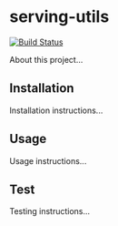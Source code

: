 # serving-utils

[![Build Status](https://travis-ci.org/stegben/serving-utils.svg?branch=master)](https://travis-ci.org/stegben/serving-utils)


About this project...

## Installation

Installation instructions...

## Usage

Usage instructions...

## Test

Testing instructions...
